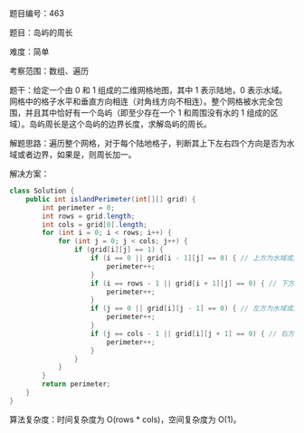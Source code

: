 题目编号：463

题目：岛屿的周长

难度：简单

考察范围：数组、遍历

题干：给定一个由 0 和 1 组成的二维网格地图，其中 1 表示陆地，0 表示水域。网格中的格子水平和垂直方向相连（对角线方向不相连）。整个网格被水完全包围，并且其中恰好有一个岛屿（即至少存在一个 1 和周围没有水的 1 组成的区域）。岛屿周长是这个岛屿的边界长度，求解岛屿的周长。

解题思路：遍历整个网格，对于每个陆地格子，判断其上下左右四个方向是否为水域或者边界，如果是，则周长加一。

解决方案：

```java
class Solution {
    public int islandPerimeter(int[][] grid) {
        int perimeter = 0;
        int rows = grid.length;
        int cols = grid[0].length;
        for (int i = 0; i < rows; i++) {
            for (int j = 0; j < cols; j++) {
                if (grid[i][j] == 1) {
                    if (i == 0 || grid[i - 1][j] == 0) { // 上方为水域或边界
                        perimeter++;
                    }
                    if (i == rows - 1 || grid[i + 1][j] == 0) { // 下方为水域或边界
                        perimeter++;
                    }
                    if (j == 0 || grid[i][j - 1] == 0) { // 左方为水域或边界
                        perimeter++;
                    }
                    if (j == cols - 1 || grid[i][j + 1] == 0) { // 右方为水域或边界
                        perimeter++;
                    }
                }
            }
        }
        return perimeter;
    }
}
```

算法复杂度：时间复杂度为 O(rows * cols)，空间复杂度为 O(1)。